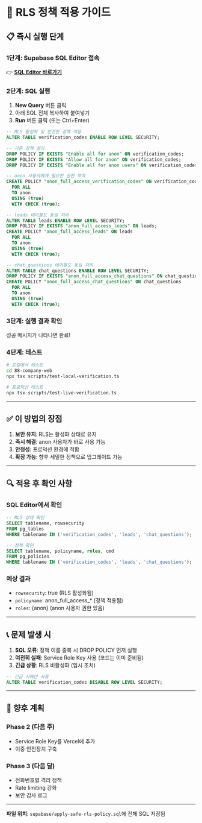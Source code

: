 # 🔐 RLS 정책 적용 가이드

## 📋 즉시 실행 단계

### 1단계: Supabase SQL Editor 접속
👉 **[SQL Editor 바로가기](https://tjizerpeyteokqhufqea.supabase.co/project/tjizerpeyteokqhufqea/editor)**

### 2단계: SQL 실행
1. **New Query** 버튼 클릭
2. 아래 SQL 전체 복사하여 붙여넣기
3. **Run** 버튼 클릭 (또는 Ctrl+Enter)

```sql
-- RLS 활성화 및 안전한 정책 적용
ALTER TABLE verification_codes ENABLE ROW LEVEL SECURITY;

-- 기존 정책 정리
DROP POLICY IF EXISTS "Enable all for anon" ON verification_codes;
DROP POLICY IF EXISTS "Allow all for anon" ON verification_codes;
DROP POLICY IF EXISTS "Enable all for anon users" ON verification_codes;

-- anon 사용자에게 필요한 권한 부여
CREATE POLICY "anon_full_access_verification_codes" ON verification_codes
  FOR ALL
  TO anon
  USING (true)
  WITH CHECK (true);

-- leads 테이블도 동일 처리
ALTER TABLE leads ENABLE ROW LEVEL SECURITY;
DROP POLICY IF EXISTS "anon_full_access_leads" ON leads;
CREATE POLICY "anon_full_access_leads" ON leads
  FOR ALL
  TO anon
  USING (true)
  WITH CHECK (true);

-- chat_questions 테이블도 동일 처리
ALTER TABLE chat_questions ENABLE ROW LEVEL SECURITY;
DROP POLICY IF EXISTS "anon_full_access_chat_questions" ON chat_questions;
CREATE POLICY "anon_full_access_chat_questions" ON chat_questions
  FOR ALL
  TO anon
  USING (true)
  WITH CHECK (true);
```

### 3단계: 실행 결과 확인
성공 메시지가 나타나면 완료!

### 4단계: 테스트
```bash
# 로컬에서 테스트
cd 88-company-web
npx tsx scripts/test-local-verification.ts

# 프로덕션 테스트
npx tsx scripts/test-live-verification.ts
```

---

## ✅ 이 방법의 장점

1. **보안 유지**: RLS는 활성화 상태로 유지
2. **즉시 해결**: anon 사용자가 바로 사용 가능
3. **안정성**: 프로덕션 환경에 적합
4. **확장 가능**: 향후 세밀한 정책으로 업그레이드 가능

---

## 🔍 적용 후 확인 사항

### SQL Editor에서 확인
```sql
-- RLS 상태 확인
SELECT tablename, rowsecurity
FROM pg_tables
WHERE tablename IN ('verification_codes', 'leads', 'chat_questions');

-- 정책 확인
SELECT tablename, policyname, roles, cmd
FROM pg_policies
WHERE tablename IN ('verification_codes', 'leads', 'chat_questions');
```

### 예상 결과
- `rowsecurity`: true (RLS 활성화됨)
- `policyname`: anon_full_access_* (정책 적용됨)
- `roles`: {anon} (anon 사용자 권한 있음)

---

## 📞 문제 발생 시

1. **SQL 오류**: 정책 이름 중복 시 DROP POLICY 먼저 실행
2. **여전히 실패**: Service Role Key 사용 (코드는 이미 준비됨)
3. **긴급 상황**: RLS 비활성화 (임시 조치)

```sql
-- 긴급 시에만 사용
ALTER TABLE verification_codes DISABLE ROW LEVEL SECURITY;
```

---

## 📅 향후 계획

### Phase 2 (다음 주)
- Service Role Key를 Vercel에 추가
- 이중 안전장치 구축

### Phase 3 (다음 달)
- 전화번호별 격리 정책
- Rate limiting 강화
- 보안 감사 로그

---

**파일 위치**: `supabase/apply-safe-rls-policy.sql`에 전체 SQL 저장됨